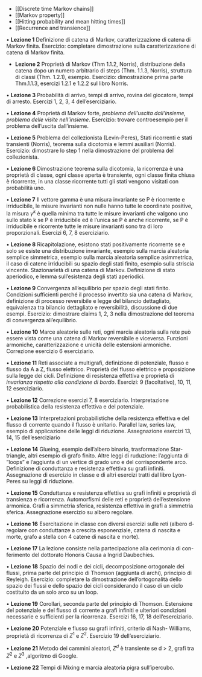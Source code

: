 
- [[Discrete time Markov chains]]
- [[Markov property]]
- [[Hitting probability and mean hitting times]]
- [[Recurrence and transience]]


• **Lezione 1**  Definizione di catena di Markov, caratterizzazione di catena di Markov finita. Esercizio: completare dimostrazione sulla caratterizzazione di catena di Markov finita.

- **Lezione 2** Proprietà di Markov (Thm 1.1.2, Norris), distribuzione della 
catena dopo un numero arbitrario di steps (Thm. 1.1.3, Norris), struttura di classi (Thm. 1.2.1), esempio. Esercizio: dimostrazione prima parte Thm.1.1.3, esercizi 1.2.1 e 1.2.2 sul libro Norris.

• **Lezione 3** Probabilità di arrivo, tempi di arrivo, rovina del giocatore, tempi di arresto. Esercizi 1, 2, 3, 4 dell’eserciziario. 

• **Lezione 4** Proprietà di Markov forte, _problema dell’uscita dall’insieme, problema delle visite nell’insieme_. Esercizio: trovare controesempio per il problema dell’uscita dall’insieme.

• **Lezione 5** Problema del collezionista (Levin-Peres), Stati ricorrenti e stati
transienti (Norris), teorema sulla dicotomia e lemmi ausiliari (Norris). Esercizio: dimostrare lo step 1 nella dimostrazione del problema del collezionista.

• **Lezione 6**  Dimostrazione teorema sulla dicotomia, la ricorrenza è una proprietà di classe, ogni classe aperta è transiente, ogni classe finita chiusa è ricorrente, in una classe ricorrente tutti gli stati vengono visitati con probabilità uno.

• **Lezione 7** Il vettore gamma è una misura invariante se P è ricorrente e
irriducibile, le misure invarianti non nulle hanno tutte le coordinate positive, la misura $\gamma^k$ è quella minima tra tutte le misure invarianti che valgono uno sullo stato k se P è irriducibile ed è l’unica se P è anche ricorrente, se P è irriducibile e ricorrente tutte le misure invarianti sono tra di loro proporzionali. Esercizi 6, 7, 8 eserciziario.

• **Lezione 8** Ricapitolazione, esistono stati positivamente ricorrente se e solo se esiste una distribuzione invariante, esempio sulla marcia aleatoria semplice simmetrica, esempio sulla marcia aleatoria semplice asimmetrica, il caso di catene irriducibili su spazio degli stati finito, esempio sulla striscia vincente. Stazionarietà di una catena di Markov.
Definizione di stato aperiodico, e lemma sull’esistenza degli stati aperiodici.

• **Lezione 9** Convergenza all’equilibrio per spazio degli stati finito. Condizioni sufficienti perché il processo invertito sia una catena di Markov, definizione di processo reversibile e legge del bilancio dettagliato, equivalenza tra bilancio dettagliato e reversibilità, discussione di due esempi. Esercizio: dimostrare claims 1, 2, 3 nella dimostrazione del teorema
di convergenza all’equilibrio.

• **Lezione 10** Marce aleatorie sulle reti, ogni marcia aleatoria sulla
rete può essere vista come una catena di Markov reversibile e viceversa. Funzioni armoniche, caratterizzazione e unicità delle estensioni armoniche. Correzione esercizio 6 eserciziario.

• **Lezione 11** Reti associate a multigrafi, definizione di potenziale, flusso e flusso da A a Z, flusso elettrico. Proprietà del flusso elettrico e proposizione sulla legge dei cicli. Definizione di resistenza effettiva e proprietà di _invarianza rispetto alla condizione di bordo_. Esercizi: 9 (facoltativo), 10, 11, 12 eserciziario.

• **Lezione 12** Correzione esercizi 7, 8 eserciziario. Interpretazione
probabilistica della resistenza effettiva e del potenziale.

• **Lezione 13** Interpretazioni probabilistiche della resistenza effettiva
e del flusso di corrente quando il flusso è unitario. Parallel law, series law, esempio di applicazione delle leggi di riduzione. Assegnazione esercizi 13, 14, 15 dell’eserciziario

• **Lezione 14** Glueing, esempio dell’albero binario, trasformazione
Star-triangle, altri esempio di grafo finito. Altre leggi di ruduzione: l’aggiunta di ”loops” e l’aggiunta di un vertice di grado uno e del corrispondente arco. Definizione di conduttanza e resistenza effettiva su grafi infiniti. Assegnazione di esercizio in classe e di altri esercizi tratti
dal libro Lyon-Peres su leggi di riduzione.

• **Lezione 15** Conduttanza e resistenza effettiva su grafi infiniti e proprietà di transienza e ricorrenza. Automorfismi delle reti e proprietà dell’estensione armonica. Grafi a simmetria sferica, resistenza effettiva in grafi a simmetria sferica. Assegnazione esercizio su albero regolare.

• **Lezione 16** Esercitazione in classe con diversi esercizi sulle reti (albero d-
regolare con conduttanze a crescita esponenziale, catena di nascita e morte, grafo a stella con 4 catene di nascita e morte).

• **Lezione 17** La lezione consiste nella partecipazione alla cerimonia di con-
ferimento del dottorato Honoris Causa a Ingrid Daubechies.

• **Lezione 18** Spazio dei nodi e dei cicli, decomposizione ortogonale
dei flussi, prima parte del principio di Thomson (aggiunta di archi), principio di Reyleigh.
Esercizio: completare la dimostrazione dell’ortogonalità dello spazio dei flussi e dello spazio dei cicli considerando il caso di un ciclo costituito da un solo arco su un loop.

• **Lezione 19** Corollari, seconda parte del principio di Thomson. Estensione del potenziale e del flusso di corrente a grafi infiniti e ulteriori condizioni necessarie e sufficienti per la ricorrenza. Esercizi 16, 17, 18 dell’eserciziario.

• **Lezione 20** Potenziale e flusso su grafi infiniti, criterio di Nash-
Williams, proprietà di ricorrenza di $Z^1$ e $Z^2$.
Esercizio 19 dell’eserciziario.

• **Lezione 21** Metodo dei cammini aleatori, $Z^d$ è transiente se d > 2,
grafi tra $Z^2$ e $Z^3$ ,algoritmo di Google.

• **Lezione 22** Tempi di Mixing e marcia aleatoria pigra sull’ipercubo.